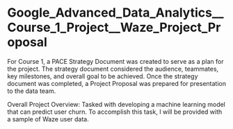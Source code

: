 # Google_Advanced_Data_Analytics__Course_1_Project__Waze_Project_Proposal

For Course 1, a PACE Strategy Document was created to serve as a plan for the project. The strategy document considered the audience, teammates, key milestones, and overall goal to be achieved. Once the strategy document was completed, a Project Proposal was prepared for presentation to the data team.

Overall Project Overview: Tasked with developing a machine learning model that can predict user churn. To accomplish this task, I will be provided with a sample of Waze user data. 